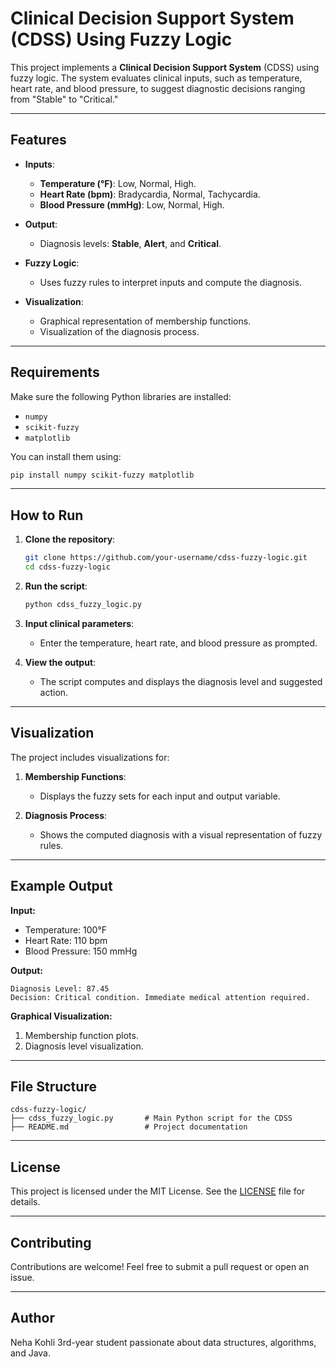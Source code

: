

# Clinical Decision Support System (CDSS) Using Fuzzy Logic

This project implements a **Clinical Decision Support System** (CDSS) using fuzzy logic. The system evaluates clinical inputs, such as temperature, heart rate, and blood pressure, to suggest diagnostic decisions ranging from "Stable" to "Critical."

---

## Features

- **Inputs**:
  - **Temperature (°F)**: Low, Normal, High.
  - **Heart Rate (bpm)**: Bradycardia, Normal, Tachycardia.
  - **Blood Pressure (mmHg)**: Low, Normal, High.

- **Output**:
  - Diagnosis levels: **Stable**, **Alert**, and **Critical**.

- **Fuzzy Logic**:
  - Uses fuzzy rules to interpret inputs and compute the diagnosis.

- **Visualization**:
  - Graphical representation of membership functions.
  - Visualization of the diagnosis process.

---

## Requirements

Make sure the following Python libraries are installed:

- `numpy`
- `scikit-fuzzy`
- `matplotlib`

You can install them using:

```bash
pip install numpy scikit-fuzzy matplotlib
```

---

## How to Run

1. **Clone the repository**:
   ```bash
   git clone https://github.com/your-username/cdss-fuzzy-logic.git
   cd cdss-fuzzy-logic
   ```

2. **Run the script**:
   ```bash
   python cdss_fuzzy_logic.py
   ```

3. **Input clinical parameters**:
   - Enter the temperature, heart rate, and blood pressure as prompted.

4. **View the output**:
   - The script computes and displays the diagnosis level and suggested action.

---

## Visualization

The project includes visualizations for:

1. **Membership Functions**:
   - Displays the fuzzy sets for each input and output variable.

2. **Diagnosis Process**:
   - Shows the computed diagnosis with a visual representation of fuzzy rules.

---

## Example Output

**Input:**
- Temperature: 100°F
- Heart Rate: 110 bpm
- Blood Pressure: 150 mmHg

**Output:**
```
Diagnosis Level: 87.45
Decision: Critical condition. Immediate medical attention required.
```

**Graphical Visualization:**
1. Membership function plots.
2. Diagnosis level visualization.

---

## File Structure

```
cdss-fuzzy-logic/
├── cdss_fuzzy_logic.py       # Main Python script for the CDSS
├── README.md                 # Project documentation
```

---

## License

This project is licensed under the MIT License. See the [LICENSE](LICENSE) file for details.

---

## Contributing

Contributions are welcome! Feel free to submit a pull request or open an issue.

---

## Author

Neha Kohli
3rd-year student passionate about data structures, algorithms, and Java.
